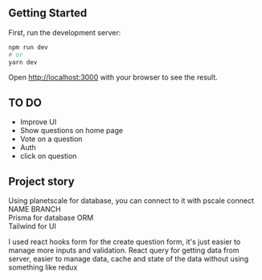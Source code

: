 ## Getting Started

First, run the development server:

```bash
npm run dev
# or
yarn dev
```

Open [http://localhost:3000](http://localhost:3000) with your browser to see the result.

## TO DO

- Improve UI
- Show questions on home page
- Vote on a question
- Auth
- click on question

## Project story

Using planetscale for database, you can connect to it with pscale connect NAME BRANCH  
Prisma for database ORM  
Tailwind for UI

I used react hooks form for the create question form, it's just easier to manage more inputs and validation.
React query for getting data from server, easier to manage data, cache and state of the data without using something like redux
